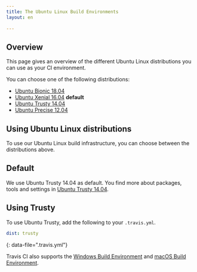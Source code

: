 ```yaml
---
title: The Ubuntu Linux Build Environments
layout: en
 
---
```


## Overview

This page gives an overview of the different Ubuntu Linux distributions you can use as your CI environment.

You can choose one of the following distributions:

* [Ubuntu Bionic 18.04](/user/reference/bionic/)
* [Ubuntu Xenial 16.04](/user/reference/xenial/) **default**
* [Ubuntu Trusty 14.04](/user/reference/trusty/) 
* [Ubuntu Precise 12.04](/user/reference/precise/)

## Using Ubuntu Linux distributions

To use our Ubuntu Linux build infrastructure, you can choose between the distributions above.

## Default 

We use Ubuntu Trusty 14.04 as default. You find more about packages, tools and settings in [Ubuntu Trusty 14.04](/user/reference/trusty/).

## Using Trusty

To use Ubuntu Trusty, add the following to your `.travis.yml`.

```yaml
dist: trusty
```
{: data-file=".travis.yml"}

Travis CI also supports the [Windows Build Environment](/user/reference/windows/) and [macOS Build Environment](/user/reference/osx/).
